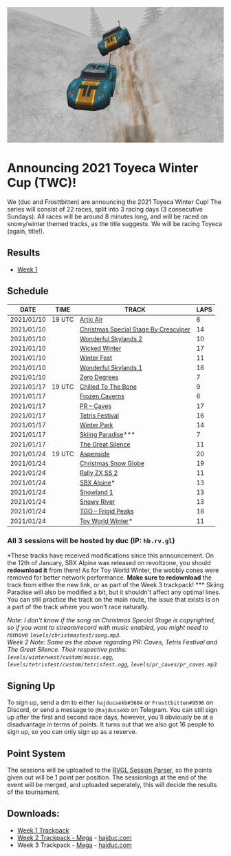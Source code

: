 ![Image of Toyecas](screen1.png)

# Announcing 2021 Toyeca Winter Cup (TWC)!

We (duc and Frosttbitten) are announcing the 2021 Toyeca Winter Cup! The series will consist of 22 races, split into 3 racing days (3 consecutive Sundays). All races will be around 8 minutes long, and will be raced on snowy/winter themed tracks, as the title suggests. We will be racing Toyeca (again, title!).

## Results

- [Week 1](https://online.re-volt.io/sessions/results.php?file=main/session_2021-01-10_20-00-00.csv)

## Schedule

| DATE       | TIME   | TRACK                                                                                                                     | LAPS |
|------------|--------|---------------------------------------------------------------------------------------------------------------------------|------|
| 2021/01/10 | 19 UTC | [Artic Air](http://revoltzone.net/tracks/3708/Artic%20Air)                                                                | 6    |
| 2021/01/10 |        | [Christmas Special Stage By Crescviper](http://revoltzone.net/tracks/11566/Christmas%20Special%20Stage%20By%20Crescviper) | 14   |
| 2021/01/10 |        | [Wonderful Skylands 2](http://revoltzone.net/tracks/55686/Wonderful%20Skylands%202)                                       | 10   |
| 2021/01/10 |        | [Wicked Winter](http://revoltzone.net/tracks/4155/Wicked%20winter)                                                        | 17   |
| 2021/01/10 |        | [Winter Fest](http://revoltzone.net/tracks/4157/Winter%20fest.)                                                           | 11   |
| 2021/01/10 |        | [Wonderful Skylands 1](http://revoltzone.net/tracks/55685/Wonderful%20Skylands%201)                                       | 16   |
| 2021/01/10 |        | [Zero Degrees](http://revoltzone.net/tracks/8850/Zero%20Degrees)                                                          | 7    |
| 2021/01/17 | 19 UTC | [Chilled To The Bone](http://revoltzone.net/tracks/4165/Chilled%20To%20The%20Bone)                                        | 9    |
| 2021/01/17 |        | [Frozen Caverns](http://revoltzone.net/tracks/45588/Frozen%20Caverns)                                                     | 6    |
| 2021/01/17 |        | [PR – Caves](http://revoltxtg.co.uk/files/Xtr/R/P/pr_caves/pr_caves.zip)                                                  | 17   |
| 2021/01/17 |        | [Tetris Festival](http://revoltzone.net/tracks/56454/Tetris%20Festival)                                                   | 16   |
| 2021/01/17 |        | [Winter Park](http://revoltzone.net/tracks/4158/Winter%20Park)                                                            | 14   |
| 2021/01/17 |        | [Skiing Paradise](http://revoltzone.net/tracks/46077/Skiing%20Paradise)\*\*\*                                             | 7    |
| 2021/01/17 |        | [The Great Silence](http://revoltzone.net/tracks/57366/The%20Great%20Silence)                                             | 11   |
| 2021/01/24 | 19 UTC | [Aspenside](http://revoltzone.net/tracks/57202/Aspenside)                                                                 | 20   |
| 2021/01/24 |        | [Christmas Snow Globe](http://revoltzone.net/tracks/3786/Christmas%20Snow%20Globe)                                        | 19   |
| 2021/01/24 |        | [Rally ZX SS 2](http://revoltzone.net/tracks/9316/Rally%20ZX%20SS%202)                                                    | 11   |
| 2021/01/24 |        | [SBX Alpine](http://revoltzone.net/tracks/57730/SBX%20Alpine)\*                    | 13   |
| 2021/01/24 |        | [Snowland 1](http://revoltzone.net/tracks/35928/Snowland%201)                                                             | 13   |
| 2021/01/24 |        | [Snowy River](http://revoltzone.net/tracks/4060/Snowy%20River)                                                            | 13   |
| 2021/01/24 |        | [TGO – Frigid Peaks](http://revoltzone.net/tracks/48824/TGO%20-%20Frigid%20Peaks)                                         | 18   |
| 2021/01/24 |        | [Toy World Winter](https://hajduc.com/downloads/twc_toyworldsn.zip)\*                                         | 11   |

### All 3 sessions will be hosted by duc (IP: `hb.rv.gl`)

\*These tracks have received modifications since this announcement. On the 12th of January, SBX Alpine was released on revoltzone, you should **redownload it** from there! As for Toy World Winter, the wobbly cones were removed for better network performance. **Make sure to redownload** the track from either the new link, or as part of the Week 3 trackpack!
\*\*\* Skiing Paradise will also be modified a bit, but it shouldn't affect any optimal lines. You can still practice the track on the main route, the issue that exists is on a part of the track where you won't race naturally.

*Note: I don't know if the song on Christmas Special Stage is copyrighted, so if you want to stream/record with music enabled, you might need to remove `levels/christmastest/song.mp3`.*<br>
*Week 2 Note: Same as the above regarding PR: Caves, Tetris Festival and The Great Silence. Their respective paths: `levels/winterwest/custom/music.ogg`, `levels/tetrisfest/custom/tetrisfest.ogg`, `levels/pr_caves/pr_caves.mp3`*

## Signing Up

To sign up, send a dm to either `hajducsekb#3604` or `Frosttbitten#9596` on Discord, or send a message to `@hajducsekb` on Telegram. You can still sign up after the first and second race days, however, you'll obviously be at a disadvantage in terms of points. It turns out that we also got 16 people to sign up, so you can only sign up as a reserve.

## Point System

The sessions will be uploaded to the [RVGL Session Parser](https://online.re-volt.io/sessions/results.php), so the points given out will be 1 point per position. The sessionlogs at the end of the event will be merged, and uploaded seperately, this will decide the results of the tournament.

## Downloads:
- [Week 1 Trackpack](https://mega.nz/file/goQC0JLI#jKINRbNRzSuMZGZOGsFnMzY9S3my9ToGydoTA69a9AI)
- [Week 2 Trackpack - Mega](https://mega.nz/file/99pG0aQR#su9Gapkt6ysqRR7MGOdHD0C0c8mhldNVEhRvL0f7t9M) - [hajduc.com](https://hajduc.com/downloads/2021twc_week2.zip)
- Week 3 Trackpack - [Mega]() - [hajduc.com](https://hajduc.com/downloads/2021twc_week3.zip)
